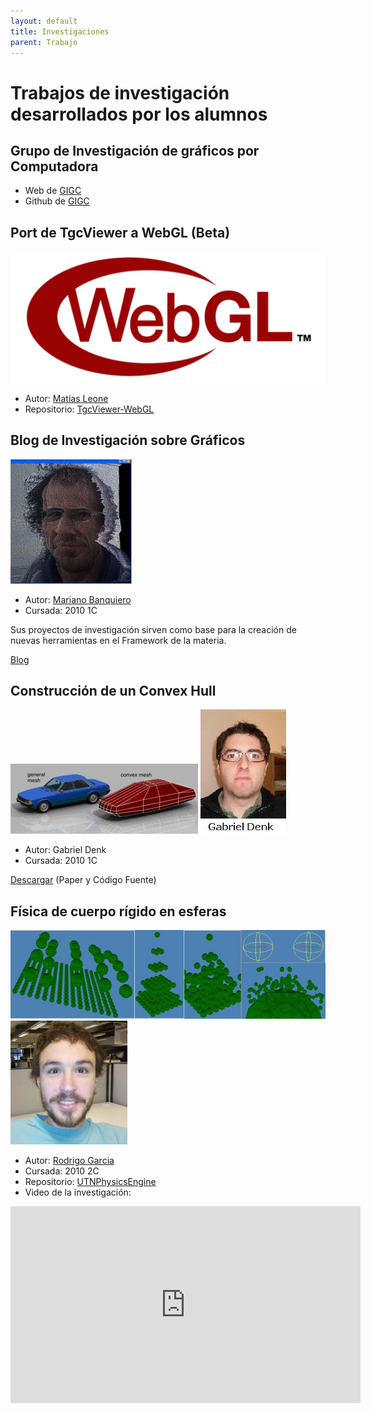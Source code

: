 ```yaml
---
layout: default
title: Investigaciones
parent: Trabajo
---
```


# Trabajos de investigación desarrollados por los alumnos

## Grupo de Investigación de gráficos por Computadora

- Web de [GIGC](https://gigc.github.io)
- Github de [GIGC](https://github.com/gigc)

## Port de TgcViewer a WebGL (Beta)

![Logo](/images/investigacion/webgl.png)

- Autor: [Matías Leone](https://github.com/leonematias)
- Repositorio: [TgcViewer-WebGL](https://github.com/leonematias/TgcViewer-WebGL)

## Blog de Investigación sobre Gráficos

![Logo](/images/investigacion/MarianoBanquiero.jpg)

- Autor: [Mariano Banquiero](https://github.com/mbanquiero)
- Cursada: 2010 1C

Sus proyectos de investigación sirven como base para la creación de nuevas herramientas en el Framework de la materia.

[Blog](https://poke53265.blogspot.com/)

## Construcción de un Convex Hull

![Logo](/images/investigacion/ConvexHull.jpg)
![Logo](/images/investigacion/GabrielDenk.jpg)

- Autor: Gabriel Denk
- Cursada: 2010 1C

[Descargar](https://docs.google.com/leaf?id=0B-mVMTBAay-gZTI2YzliZjItMTBmZi00NThhLWIwNGItOTgwZWJiZTEzYjRh&hl=es&authkey=CI2x2ZoJ) (Paper y Código Fuente)

## Física de cuerpo rígido en esferas

![Logo](/images/investigacion/particulas.jpg)
![Logo](/images/investigacion/RodrigoGarcia.jpg)

- Autor: [Rodrigo Garcia](https://github.com/mysery)
- Cursada: 2010 2C
- Repositorio: [UTNPhysicsEngine](https://github.com/mysery/UTNPhysicsEngine)
- Video de la investigación:
<iframe width="560" height="315" src="https://www.youtube.com/embed/E7FBu2GnADo" title="YouTube video player" frameborder="0" allow="accelerometer; autoplay; clipboard-write; encrypted-media; gyroscope; picture-in-picture; web-share" allowfullscreen></iframe>
